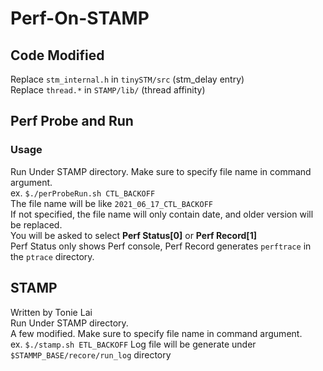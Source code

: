 # Perf-On-STAMP


## Code Modified  
Replace `stm_internal.h` in `tinySTM/src` (stm_delay entry)  
Replace `thread.*` in `STAMP/lib/` (thread affinity)  


## Perf Probe and Run
### Usage  
Run Under STAMP directory. Make sure to specify file name in command argument.  
ex. `$./perProbeRun.sh CTL_BACKOFF`  
The file name will be like `2021_06_17_CTL_BACKOFF`  
If not specified, the file name will only contain date, and older version will be replaced.  
You will be asked to select **Perf Status[0]** or **Perf Record[1]**  
Perf Status only shows Perf console, Perf Record generates `perftrace` in the `ptrace` directory.

## STAMP 
Written by Tonie Lai  
Run Under STAMP directory.  
A few modified. Make sure to specify file name in command argument.   
ex. `$./stamp.sh ETL_BACKOFF`
Log file will be generate under `$STAMMP_BASE/recore/run_log` directory
